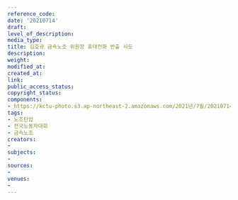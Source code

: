 ```yaml
---
reference_code: 
date: '20210714'
draft: 
level_of_description: 
media_type: 
title: 김호규 금속노조 위원장 휴대전화 반출 시도
description: 
weight: 
modified_at: 
created_at: 
link: 
public_access_status: 
copyright_status: 
components:
- https://kctu-photo.s3.ap-northeast-2.amazonaws.com/2021년/7월/20210714-김호규+금속노조+위원장+휴대전화+반출+시도_노조탄압_전국노동자대회_금속노조/_1D20293.jpg
tags:
- 노조탄압
- 전국노동자대회
- 금속노조
creators:
- 
subjects:
- 
sources:
- 
venues:
- 
---
```

